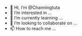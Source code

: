 - 👋 Hi, I’m @Channingtuta
- 👀 I’m interested in ...
- 🌱 I’m currently learning ...
- 💞️ I’m looking to collaborate on ...
- 📫 How to reach me ...

<!---
Channingtuta/Channingtuta is a ✨ special ✨ repository because its `README.md` (this file) appears on your GitHub profile.
You can click the Preview link to take a look at your changes.
--->

